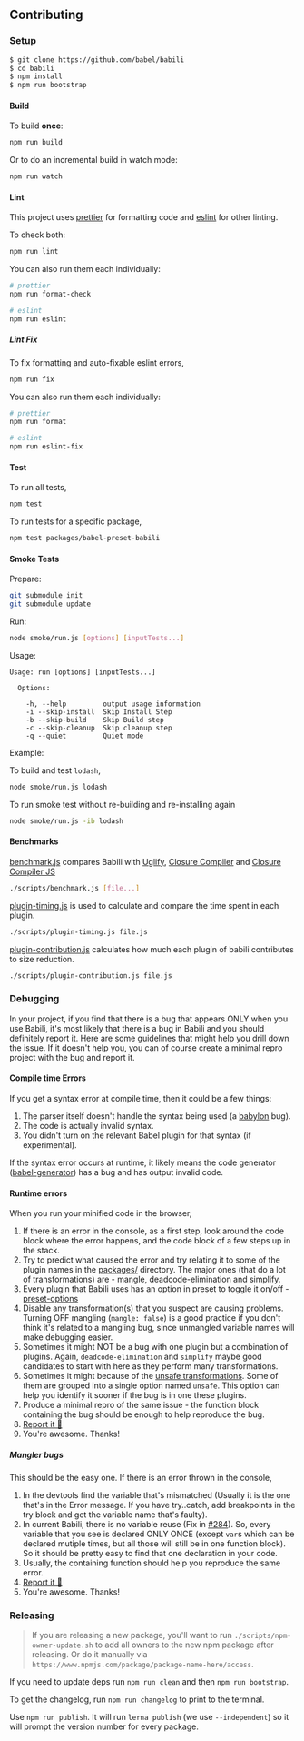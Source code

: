 ## Contributing

### Setup
```sh
$ git clone https://github.com/babel/babili
$ cd babili
$ npm install
$ npm run bootstrap
```

#### Build

To build **once**:

```sh
npm run build
```

Or to do an incremental build in watch mode:

```sh
npm run watch
```

#### Lint

This project uses [prettier](https://github.com/prettier/prettier) for formatting code and [eslint](https://github.com/eslint/eslint) for other linting.

To check both:

```sh
npm run lint
```

You can also run them each individually:

 ```sh
# prettier
npm run format-check

# eslint
npm run eslint
```

##### Lint Fix

To fix formatting and auto-fixable eslint errors,

```sh
npm run fix
```

You can also run them each individually:

```sh
# prettier
npm run format

# eslint
npm run eslint-fix
```

#### Test

To run all tests,

```sh
npm test
```

To run tests for a specific package,

```sh
npm test packages/babel-preset-babili
```

#### Smoke Tests

Prepare:

```sh
git submodule init
git submodule update
```

Run:

```sh
node smoke/run.js [options] [inputTests...]
```

Usage:

```
Usage: run [options] [inputTests...]

  Options:

    -h, --help         output usage information
    -i --skip-install  Skip Install Step
    -b --skip-build    Skip Build step
    -c --skip-cleanup  Skip cleanup step
    -q --quiet         Quiet mode
```

Example:

To build and test `lodash`,

```sh
node smoke/run.js lodash
```

To run smoke test without re-building and re-installing again

```sh
node smoke/run.js -ib lodash
```

#### Benchmarks

[benchmark.js](https://github.com/babel/babili/blob/master/scripts/benchmark.js) compares Babili with [Uglify](https://github.com/mishoo/UglifyJS2), [Closure Compiler](https://github.com/google/closure-compiler) and [Closure Compiler JS](https://github.com/google/closure-compiler-js)

```sh
./scripts/benchmark.js [file...]
```

[plugin-timing.js](https://github.com/babel/babili/blob/master/scripts/plugin-timing.js) is used to calculate and compare the time spent in each plugin.

```sh
./scripts/plugin-timing.js file.js
```

[plugin-contribution.js](https://github.com/babel/babili/blob/master/scripts/plugin-contribution.js) calculates how much each plugin of babili contributes to size reduction.

```sh
./scripts/plugin-contribution.js file.js
```

### Debugging

In your project, if you find that there is a bug that appears ONLY when you use Babili, it's most likely that there is a bug in Babili and you should definitely report it. Here are some guidelines that might help you drill down the issue. If it doesn't help you, you can of course create a minimal repro project with the bug and report it.

#### Compile time Errors

If you get a syntax error at compile time, then it could be a few things:

1. The parser itself doesn't handle the syntax being used (a [babylon](https://github.com/babel/babylon) bug).
2. The code is actually invalid syntax.
3. You didn't turn on the relevant Babel plugin for that syntax (if experimental).

If the syntax error occurs at runtime,  it likely means the code generator ([babel-generator](https://github.com/babel/babel/tree/master/packages/babel-generator)) has a bug and has output invalid code.

#### Runtime errors

When you run your minified code in the browser,

1. If there is an error in the console, as a first step, look around the code block where the error happens, and the code block of a few steps up in the stack.
2. Try to predict what caused the error and try relating it to some of the plugin names in the [packages/](https://github.com/babel/babili/tree/master/packages) directory. The major ones (that do a lot of transformations) are - mangle, deadcode-elimination and simplify.
3. Every plugin that Babili uses has an option in preset to toggle it on/off - [preset-options](https://github.com/babel/babili/tree/master/packages/babel-preset-babili#options)
4. Disable any transformation(s) that you suspect are causing problems. Turning OFF mangling (`mangle: false`) is a good practice if you don't think it's related to a mangling bug, since unmangled variable names will make debugging easier.
5. Sometimes it might NOT be a bug with one plugin but a combination of plugins. Again, `deadcode-elimination` and `simplify` maybe good candidates to start with here as they perform many transformations.
6. Sometimes it might because of the [unsafe transformations](https://github.com/babel/babili/tree/master/packages/babel-preset-babili#option-groups). Some of them are grouped into a single option named `unsafe`. This option can help you identify it sooner if the bug is in one these plugins.
7. Produce a minimal repro of the same issue - the function block containing the bug should be enough to help reproduce the bug.
8. [Report it 🙂](https://github.com/babel/babili/issues/new)
9. You're awesome. Thanks!

##### Mangler bugs

This should be the easy one. If there is an error thrown in the console,

1. In the devtools find the variable that's mismatched (Usually it is the one that's in the Error message. If you have try..catch, add breakpoints in the try block and get the variable name that's faulty).
2. In current Babili, there is no variable reuse (Fix in [#284](https://github.com/babel/babili/pull/284)). So, every variable that you see is declared ONLY ONCE (except `var`s which can be declared mutiple times, but all those will still be in one function block). So it should be pretty easy to find that one declaration in your code.
3. Usually, the containing function should help you reproduce the same error.
4. [Report it 🙂](https://github.com/babel/babili/issues/new)
5. You're awesome. Thanks!

### Releasing

> If you are releasing a new package, you'll want to run `./scripts/npm-owner-update.sh` to add all owners to the new npm package after releasing. Or do it manually via `https://www.npmjs.com/package/package-name-here/access`.

If you need to update deps run `npm run clean` and then `npm run bootstrap`.

To get the changelog, run `npm run changelog` to print to the terminal.

Use `npm run publish`. It will run `lerna publish` (we use `--independent`) so it will prompt the version number for every package.
